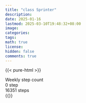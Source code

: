 ```yaml
---
title: "class Sprinter"
description: 
date: 2025-01-16
lastmod: 2025-03-10T19:48:32+08:00
image: 
categories: 
tags: 
math: true
license: 
hidden: false
comments: true
---
```

{{< pure-html >}}
<div class="chart-wrap vertical">
  <div class="title">Weekly step count</div>
  <div class="grid">
    <div class="bottom"> 0 step </div>
    <div class="bar" style="--bar-value:72%;" data-name="11766" title="03-04"></div>
    <div class="bar" style="--bar-value:13%;" data-name="2065" title="03-05"></div>
    <div class="bar" style="--bar-value:68%;" data-name="11040" title="03-06"></div>
    <div class="bar" style="--bar-value:100%;" data-name="16351" title="03-07"></div>
    <div class="bar" style="--bar-value:27%;" data-name="4453" title="03-08"></div>
    <div class="bar" style="--bar-value:26%;" data-name="4229" title="03-09"></div>
    <div class="bar" style="--bar-value:97%;" data-name="15866" title="03-10"></div>
<div class="top"> 16351 steps </div>
  </div>
</div>
{{</ pure-html >}}